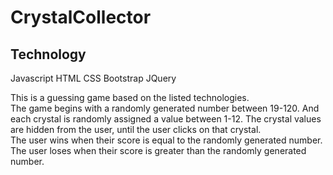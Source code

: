 # CrystalCollector

## Technology
  Javascript
  HTML
  CSS
  Bootstrap
  JQuery

<p>This is a guessing game based on the listed technologies.<br>
The game begins with a randomly generated number between 19-120. And each crystal is randomly assigned a value between 1-12. The crystal values are hidden from the user, until the user clicks on that crystal.<br> 
The user wins when their score is equal to the randomly generated number.<br> 
The user loses when their score is greater than the randomly generated number.</p>
